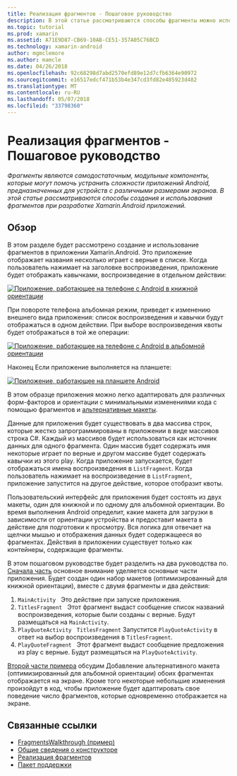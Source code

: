 ```yaml
---
title: Реализация фрагментов - Пошаговое руководство
description: В этой статье рассматриваются способы фрагменты можно использовать для разработки приложений Xamarin.Android.
ms.topic: tutorial
ms.prod: xamarin
ms.assetid: A71E9D87-CB69-10AB-CE51-357A05C76BCD
ms.technology: xamarin-android
author: mgmclemore
ms.author: mamcle
ms.date: 04/26/2018
ms.openlocfilehash: 92c68298d7abd2570efd89e12d7cfb6364e90972
ms.sourcegitcommit: e16517edcf471b53b4e347cd3fd82e485923d482
ms.translationtype: MT
ms.contentlocale: ru-RU
ms.lasthandoff: 05/07/2018
ms.locfileid: "33798360"
---
```

# <a name="implementing-fragments---walkthrough"></a>Реализация фрагментов - Пошаговое руководство

_Фрагменты являются самодостаточным, модульные компоненты, которые могут помочь устранить сложности приложений Android, предназначенных для устройств с различными размерами экранов. В этой статье рассматриваются способы создания и использования фрагментов при разработке Xamarin.Android приложений._

## <a name="overview"></a>Обзор

В этом разделе будет рассмотрено создание и использование фрагментов в приложении Xamarin.Android. Это приложение отображает названия несколько играет с верные в списке. Когда пользователь нажимает на заголовке воспроизведения, приложение будет отображать кавычками, воспроизведение в отдельном действии:

[![Приложение, работающее на телефоне с Android в книжной ориентации](./images/intro-screenshot-phone-sml.png)](./images/intro-screenshot-phone.png#lightbox)

При повороте телефона альбомная режим, приведет к изменению внешнего вида приложения: список воспроизведения и кавычки будут отображаться в одном действии. При выборе воспроизведения квоты будет отображаться в той же операции:

[![Приложение, работающее на телефоне с Android в альбомной ориентации](./images/intro-screenshot-phone-land-sml.png)](./images/intro-screenshot-phone-land.png#lightbox)

Наконец Если приложение выполняется на планшете:

[![Приложение, работающее на планшете Android](./images/intro-screenshot-tablet-sml.png)](./images/intro-screenshot-tablet.png#lightbox)

В этом образце приложения можно легко адаптировать для различных форм-факторов и ориентации с минимальными изменениями кода с помощью фрагментов и [альтернативные макеты](/xamarin/android/app-fundamentals/resources-in-android/alternate-resources).

Данные для приложения будет существовать в два массива строк, которые жестко запрограммированы в приложении в виде массивов строка C#. Каждый из массивов будет использоваться как источник данных для одного фрагмента.  Один массив будет содержать имя некоторые играет по верные и другом массиве будет содержать кавычки из этого play. Когда приложение запускается, будет отображаться имена воспроизведения в `ListFragment`. Когда пользователь нажимает на воспроизведение в `ListFragment`, приложение запустится на другое действие, которое отобразит квоты.

Пользовательский интерфейс для приложения будет состоять из двух макеты, один для книжной и по одному для альбомной ориентации. Во время выполнения Android определит, какие макета для загрузки в зависимости от ориентации устройства и предоставит макета в действие для подготовки к просмотру. Вся логика для отвечает на щелчки мышью и отображения данных будет содержащееся во фрагментах. Действия в приложении существует только как контейнеры, содержащие фрагменты.

В этом пошаговом руководстве будет разделить на два руководства по. [Сначала часть](./walkthrough.md) основное внимание уделяется основные части приложения. Будет создан один набор макетов (оптимизированный для книжной ориентации), вместе с двумя фрагменты и два действия:

1. `MainActivity` &nbsp; Это действие при запуске приложения.
1. `TitlesFragment` &nbsp; Этот фрагмент выдаст сообщение список названий воспроизведения, которые были созданы с верные. Будут размещаться на `MainActivity`.
1. `PlayQuoteActivity` &nbsp; `TitlesFragment` Запустится `PlayQuoteActivity` в ответ на выбор воспроизведения в `TitlesFragment`.
1. `PlayQuoteFragment` &nbsp; Этот фрагмент выдаст сообщение предложения из play с верные. Будут размещаться на `PlayQuoteActivity`.

[Второй части примера](./walkthrough-landscape.md) обсудим Добавление альтернативного макета (оптимизированный для альбомной ориентации) обоих фрагментах отображается на экране. Кроме того некоторые небольшие изменения произойдут в код, чтобы приложение будет адаптировать свое поведение число фрагментов, которые одновременно отображается на экране.

## <a name="related-links"></a>Связанные ссылки

- [FragmentsWalkthrough (пример)](https://developer.xamarin.com/samples/monodroid/FragmentsWalkthrough/)
- [Общие сведения о конструкторе](~/android/user-interface/android-designer/index.md)
- [Реализация фрагментов](http://developer.android.com/guide/topics/fundamentals/fragments.html)
- [Пакет поддержки](http://developer.android.com/sdk/compatibility-library.html)
